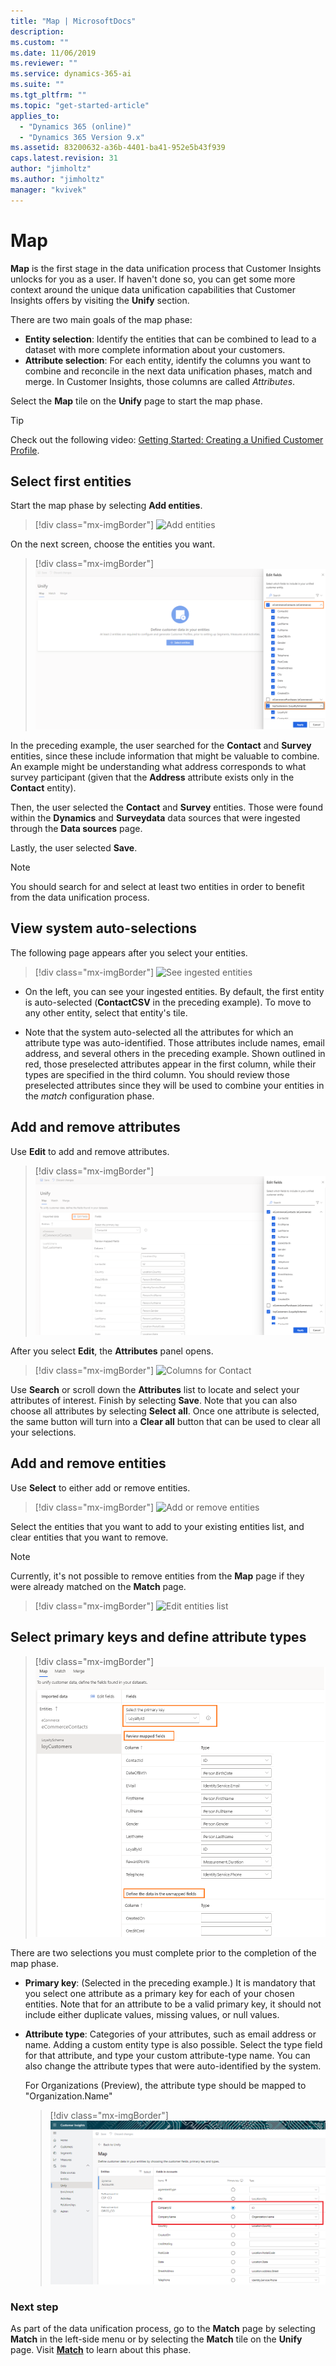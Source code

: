 ```yaml
---
title: "Map | MicrosoftDocs"
description: 
ms.custom: ""
ms.date: 11/06/2019
ms.reviewer: ""
ms.service: dynamics-365-ai
ms.suite: ""
ms.tgt_pltfrm: ""
ms.topic: "get-started-article"
applies_to: 
  - "Dynamics 365 (online)"
  - "Dynamics 365 Version 9.x"
ms.assetid: 83200632-a36b-4401-ba41-952e5b43f939
caps.latest.revision: 31
author: "jimholtz"
ms.author: "jimholtz"
manager: "kvivek"
---
```

# Map

**Map** is the first stage in the data unification process that Customer Insights unlocks for you as a user. If haven't done so, you can get some more context around the unique data unification capabilities that Customer Insights offers by visiting the **Unify** section. 

There are two main goals of the map phase:

- **Entity selection**: Identify the entities that can be combined to lead to a dataset with more complete information about your customers.
- **Attribute selection**: For each entity, identify the columns you want to combine and reconcile in the next data unification phases, match and merge. In Customer Insights, those columns are called *Attributes*.

Select the **Map** tile on the **Unify** page to start the map phase.

> [!TIP]
> Check out the following video: [Getting Started: Creating a Unified Customer Profile](https://youtu.be/oBfGEhucAxs).

## Select first entities

Start the map phase by selecting **Add entities**.

> [!div class="mx-imgBorder"] 
> ![Add entities](media/data-manager-configure-map-add-entities.png "Add entities")

On the next screen, choose the entities you want. 

> [!div class="mx-imgBorder"] 
> ![Add entities example](media/data-manager-configure-map-add-entities-example.png "Add entities example")

In the preceding example, the user searched for the **Contact** and **Survey** entities, since these include information that might be valuable to combine. An example might be understanding what address corresponds to what survey participant (given that the **Address** attribute exists only in the **Contact** entity). 

Then, the user selected the **Contact** and **Survey** entities. Those were found within the **Dynamics** and **Surveydata** data sources that were ingested through the **Data sources** page. 

Lastly, the user selected **Save**.

> [!NOTE] 
> You should search for and select at least two entities in order to benefit from the data unification process.

## View system auto-selections

The following page appears after you select your entities.

> [!div class="mx-imgBorder"] 
> ![See ingested entities](media/data-manager-configure-map-ingested-entities.png "See ingested entities")

- On the left, you can see your ingested entities. By default, the first entity is auto-selected (**ContactCSV** in the preceding example). To move to any other entity, select that entity's tile. 

- Note that the system auto-selected all the attributes for which an attribute type was auto-identified. Those attributes include names, email address, and several others in the preceding example. Shown outlined in red, those preselected attributes appear in the first column, while their types are specified in the third column. You should review those preselected attributes since they will be used to combine your entities in the *match* configuration phase. 

## Add and remove attributes

Use **Edit** to add and remove attributes.

> [!div class="mx-imgBorder"] 
> ![Add or remove attributes](media/configure-data-map-edit.png "Add or remove attributes")

After you select **Edit**, the **Attributes** panel opens.

> [!div class="mx-imgBorder"] 
> ![Columns for Contact](media/configure-data-map-contact-attributes.png "Columns for Contact")

Use **Search** or scroll down the **Attributes** list to locate and select your attributes of interest. Finish by selecting **Save**. Note that you can also choose all attributes by selecting **Select all**. Once one attribute is selected, the same button will turn into a **Clear all** button that can be used to clear all your selections.
## Add and remove entities

Use **Select** to either add or remove entities.

> [!div class="mx-imgBorder"] 
> ![Add or remove entities](media/data-manager-configure-map-edit.png "Add or remove entities")

Select the entities that you want to add to your existing entities list, and clear entities that you want to remove.

> [!NOTE]
> Currently, it's not possible to remove entities from the **Map** page if they were already matched on the **Match** page. 

> [!div class="mx-imgBorder"] 
> ![Edit entities list](media/data-manager-configure-map-edit-customer-entity.png "Edit entities list")

## Select primary keys and define attribute types

> [!div class="mx-imgBorder"] 
> ![Primary key and attribute type](media/data-manager-configure-map-add-attributes.png "Primary key and attribute type")

There are two selections you must complete prior to the completion of the map phase.

- **Primary key**: (Selected in the preceding example.) It is mandatory that you select one attribute as a primary key for each of your chosen entities. Note that for an attribute to be a valid primary key, it should not include either duplicate values, missing values, or null values. 
- **Attribute type**: Categories of your attributes, such as email address or name. Adding a custom entity type is also possible. Select the type field for that attribute, and type your custom attribute-type name. You can also change the attribute types that were auto-identified by the system.  

  For Organizations (Preview), the attribute type should be mapped to "Organization.Name"
  > [!div class="mx-imgBorder"] 
  > ![Primary key and attribute type B2B](media/configure-data-map-edit-b2b.png "Primary key and attribute type B2B")


### Next step
As part of the data unification process, go to the **Match** page by selecting **Match** in the left-side menu or by selecting the **Match** tile on the **Unify** page. Visit [**Match**](pm-match.md) to learn about this phase.
